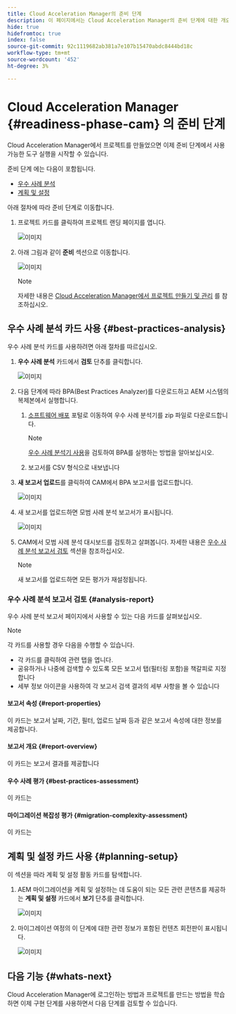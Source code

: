 ```yaml
---
title: Cloud Acceleration Manager의 준비 단계
description: 이 페이지에서는 Cloud Acceleration Manager의 준비 단계에 대한 개요를 제공합니다.
hide: true
hidefromtoc: true
index: false
source-git-commit: 92c1119682ab381a7e107b15470abdc8444bd18c
workflow-type: tm+mt
source-wordcount: '452'
ht-degree: 3%

---
```



# Cloud Acceleration Manager {#readiness-phase-cam} 의 준비 단계

Cloud Acceleration Manager에서 프로젝트를 만들었으면 이제 준비 단계에서 사용 가능한 도구 실행을 시작할 수 있습니다.

준비 단계 에는 다음이 포함됩니다.

* [우수 사례 분석](#best-practices-analysis)
* [계획 및 설정](#planning-setup)

아래 절차에 따라 준비 단계로 이동합니다.

1. 프로젝트 카드를 클릭하여 프로젝트 랜딩 페이지를 엽니다.

   ![이미지](/help/move-to-cloud-service/cloud-acceleration-manager/assets/cam-landing1.png)

1. 아래 그림과 같이 **준비** 섹션으로 이동합니다.

   ![이미지](/help/move-to-cloud-service/cloud-acceleration-manager/assets/readiness-1.png)

   >[!NOTE]
   >자세한 내용은 [Cloud Acceleration Manager에서 프로젝트 만들기 및 관리](/help/move-to-cloud-service/cloud-acceleration-manager/using-cam/getting-started-cam.md) 를 참조하십시오.

## 우수 사례 분석 카드 사용 {#best-practices-analysis}

우수 사례 분석 카드를 사용하려면 아래 절차를 따르십시오.

1. **우수 사례 분석** 카드에서 **검토** 단추를 클릭합니다.

   ![이미지](/help/move-to-cloud-service/cloud-acceleration-manager/assets/readiness-2.png)

1. 다음 단계에 따라 BPA(Best Practices Analyzer)를 다운로드하고 AEM 시스템의 복제본에서 실행합니다.

   1. [소프트웨어 배포](https://experience.adobe.com/#/downloads/content/software-distribution/en/aemcloud.html) 포털로 이동하여 우수 사례 분석기를 zip 파일로 다운로드합니다.

      >[!NOTE]
      >[우수 사례 분석기 사용](https://experienceleague.adobe.com/docs/experience-manager-cloud-service/moving/cloud-migration/best-practices-analyzer/using-best-practices-analyzer.html?lang=en#imp-considerations)을 검토하여 BPA를 실행하는 방법을 알아보십시오.

   1. 보고서를 CSV 형식으로 내보냅니다

1. **새 보고서 업로드**&#x200B;를 클릭하여 CAM에서 BPA 보고서를 업로드합니다.

   ![이미지](/help/move-to-cloud-service/cloud-acceleration-manager/assets/readiness-3.png)

1. 새 보고서를 업로드하면 모범 사례 분석 보고서가 표시됩니다.

   ![이미지](/help/move-to-cloud-service/cloud-acceleration-manager/assets/cam-bpareport.png)

1. CAM에서 모범 사례 분석 대시보드를 검토하고 살펴봅니다. 자세한 내용은 [우수 사례 분석 보고서 검토](#analysis-report) 섹션을 참조하십시오.

   >[!NOTE]
   >새 보고서를 업로드하면 모든 평가가 재설정됩니다.

### 우수 사례 분석 보고서 검토 {#analysis-report}

우수 사례 분석 보고서 페이지에서 사용할 수 있는 다음 카드를 살펴보십시오.

>[!NOTE]
> 각 카드를 사용할 경우 다음을 수행할 수 있습니다.
>* 각 카드를 클릭하여 관련 탭을 엽니다.
>* 공유하거나 나중에 검색할 수 있도록 모든 보고서 탭(필터링 포함)을 책갈피로 지정합니다
>* 세부 정보 아이콘을 사용하여 각 보고서 검색 결과의 세부 사항을 볼 수 있습니다


#### 보고서 속성 {#report-properties}

이 카드는 보고서 날짜, 기간, 필터, 업로드 날짜 등과 같은 보고서 속성에 대한 정보를 제공합니다.

#### 보고서 개요 {#report-overview}

이 카드는 보고서 결과를 제공합니다

#### 우수 사례 평가 {#best-practices-assessment}

이 카드는

#### 마이그레이션 복잡성 평가 {#migration-complexity-assessment}

이 카드는


## 계획 및 설정 카드 사용 {#planning-setup}

이 섹션을 따라 계획 및 설정 활동 카드를 탐색합니다.

1. AEM 마이그레이션을 계획 및 설정하는 데 도움이 되는 모든 관련 콘텐츠를 제공하는 **계획 및 설정** 카드에서 **보기** 단추를 클릭합니다.

   ![이미지](/help/move-to-cloud-service/cloud-acceleration-manager/assets/readiness-4.png)

1. 마이그레이션 여정의 이 단계에 대한 관련 정보가 포함된 컨텐츠 회전판이 표시됩니다.

   ![이미지](/help/move-to-cloud-service/cloud-acceleration-manager/assets/readiness-5.png)

## 다음 기능 {#whats-next}

Cloud Acceleration Manager에 로그인하는 방법과 프로젝트를 만드는 방법을 학습하면 이제 구현 단계를 사용하면서 다음 단계를 검토할 수 있습니다.



